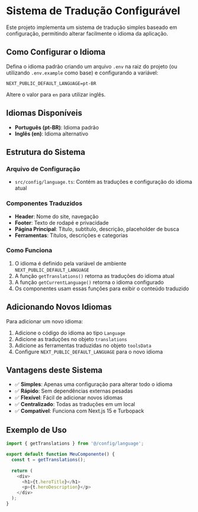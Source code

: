 # Sistema de Tradução Configurável

Este projeto implementa um sistema de tradução simples baseado em configuração, permitindo alterar facilmente o idioma da aplicação.

## Como Configurar o Idioma

Defina o idioma padrão criando um arquivo `.env` na raiz do projeto (ou utilizando `.env.example` como base) e configurando a variável:

```
NEXT_PUBLIC_DEFAULT_LANGUAGE=pt-BR
```

Altere o valor para `en` para utilizar inglês.

## Idiomas Disponíveis

- **Português (pt-BR)**: Idioma padrão
- **Inglês (en)**: Idioma alternativo

## Estrutura do Sistema

### Arquivo de Configuração
- `src/config/language.ts`: Contém as traduções e configuração do idioma atual

### Componentes Traduzidos
- **Header**: Nome do site, navegação
- **Footer**: Texto de rodapé e privacidade
- **Página Principal**: Título, subtítulo, descrição, placeholder de busca
- **Ferramentas**: Títulos, descrições e categorias

### Como Funciona

1. O idioma é definido pela variável de ambiente `NEXT_PUBLIC_DEFAULT_LANGUAGE`
2. A função `getTranslations()` retorna as traduções do idioma atual
3. A função `getCurrentLanguage()` retorna o idioma configurado
4. Os componentes usam essas funções para exibir o conteúdo traduzido

## Adicionando Novos Idiomas

Para adicionar um novo idioma:

1. Adicione o código do idioma ao tipo `Language`
2. Adicione as traduções no objeto `translations`
3. Adicione as ferramentas traduzidas no objeto `toolsData`
4. Configure `NEXT_PUBLIC_DEFAULT_LANGUAGE` para o novo idioma

## Vantagens deste Sistema

- ✅ **Simples**: Apenas uma configuração para alterar todo o idioma
- ✅ **Rápido**: Sem dependências externas pesadas
- ✅ **Flexível**: Fácil de adicionar novos idiomas
- ✅ **Centralizado**: Todas as traduções em um local
- ✅ **Compatível**: Funciona com Next.js 15 e Turbopack

## Exemplo de Uso

```typescript
import { getTranslations } from '@/config/language';

export default function MeuComponente() {
  const t = getTranslations();
  
  return (
    <div>
      <h1>{t.heroTitle}</h1>
      <p>{t.heroDescription}</p>
    </div>
  );
}
```